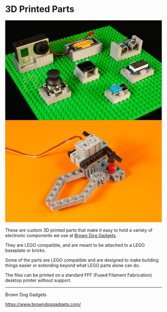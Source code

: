 # 3D Printed Parts

![](3D-Printed-Parts.jpg)

These are custom 3D printed parts that make it easy to hold a variety of electronic components we use at [Brown Dog Gadgets](https://www.browndoggadgets.com/).

They are LEGO compatible, and are meant to be attached to a LEGO baseplate or bricks.

Some of the parts are LEGO compatible and are designed to make building things easier or extending beyond what LEGO parts alone can do.

The files can be printed on a standard FFF (Fused Filament Fabrication) desktop printer without support.



---

Brown Dog Gadgets

https://www.browndoggadgets.com/
